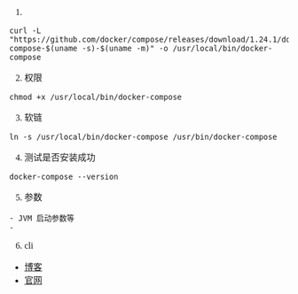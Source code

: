 <font face="SimSun" size=3>

1.
~~~
curl -L "https://github.com/docker/compose/releases/download/1.24.1/docker-compose-$(uname -s)-$(uname -m)" -o /usr/local/bin/docker-compose
~~~

2. 权限
~~~
chmod +x /usr/local/bin/docker-compose
~~~

3. 软链
~~~
ln -s /usr/local/bin/docker-compose /usr/bin/docker-compose
~~~

4. 测试是否安装成功
~~~
docker-compose --version
~~~

5. 参数

~~~
- JVM 启动参数等
- 
~~~

6. cli

- [博客](https://www.cnblogs.com/sparkdev/p/9826520.html)
- [官网](https://docs.docker.com/compose/reference/envvars/)

</font>